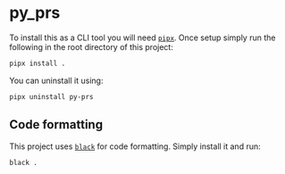 # py_prs

To install this as a CLI tool you will need [`pipx`](https://github.com/pypa/pipx). Once setup simply run the following in the root directory of this project:

```sh
pipx install .
```

You can uninstall it using:

```sh
pipx uninstall py-prs
```

## Code formatting
This project uses [`black`](https://pypi.org/project/black/) for code formatting. Simply install it and run:

```sh
black .
```
